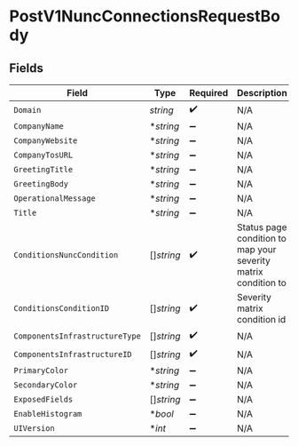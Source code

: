 # PostV1NuncConnectionsRequestBody


## Fields

| Field                                                          | Type                                                           | Required                                                       | Description                                                    |
| -------------------------------------------------------------- | -------------------------------------------------------------- | -------------------------------------------------------------- | -------------------------------------------------------------- |
| `Domain`                                                       | *string*                                                       | :heavy_check_mark:                                             | N/A                                                            |
| `CompanyName`                                                  | **string*                                                      | :heavy_minus_sign:                                             | N/A                                                            |
| `CompanyWebsite`                                               | **string*                                                      | :heavy_minus_sign:                                             | N/A                                                            |
| `CompanyTosURL`                                                | **string*                                                      | :heavy_minus_sign:                                             | N/A                                                            |
| `GreetingTitle`                                                | **string*                                                      | :heavy_minus_sign:                                             | N/A                                                            |
| `GreetingBody`                                                 | **string*                                                      | :heavy_minus_sign:                                             | N/A                                                            |
| `OperationalMessage`                                           | **string*                                                      | :heavy_minus_sign:                                             | N/A                                                            |
| `Title`                                                        | **string*                                                      | :heavy_minus_sign:                                             | N/A                                                            |
| `ConditionsNuncCondition`                                      | []*string*                                                     | :heavy_check_mark:                                             | Status page condition to map your severity matrix condition to |
| `ConditionsConditionID`                                        | []*string*                                                     | :heavy_check_mark:                                             | Severity matrix condition id                                   |
| `ComponentsInfrastructureType`                                 | []*string*                                                     | :heavy_check_mark:                                             | N/A                                                            |
| `ComponentsInfrastructureID`                                   | []*string*                                                     | :heavy_check_mark:                                             | N/A                                                            |
| `PrimaryColor`                                                 | **string*                                                      | :heavy_minus_sign:                                             | N/A                                                            |
| `SecondaryColor`                                               | **string*                                                      | :heavy_minus_sign:                                             | N/A                                                            |
| `ExposedFields`                                                | []*string*                                                     | :heavy_minus_sign:                                             | N/A                                                            |
| `EnableHistogram`                                              | **bool*                                                        | :heavy_minus_sign:                                             | N/A                                                            |
| `UIVersion`                                                    | **int*                                                         | :heavy_minus_sign:                                             | N/A                                                            |